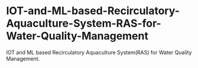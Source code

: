 # IOT-and-ML-based-Recirculatory-Aquaculture-System-RAS-for-Water-Quality-Management
IOT and ML based Recirculatory Aquaculture System(RAS) for Water Quality Management.

